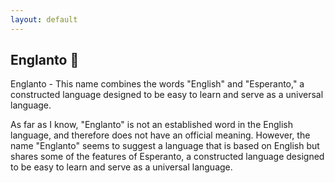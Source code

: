 ```yaml
---
layout: default
---
```


## Englanto 👋


Englanto - This name combines the words "English" and "Esperanto," a constructed language designed to be easy to learn and serve as a universal language.

As far as I know, "Englanto" is not an established word in the English language, and therefore does not have an official meaning. However, the name "Englanto" seems to suggest a language that is based on English but shares some of the features of Esperanto, a constructed language designed to be easy to learn and serve as a universal language.
